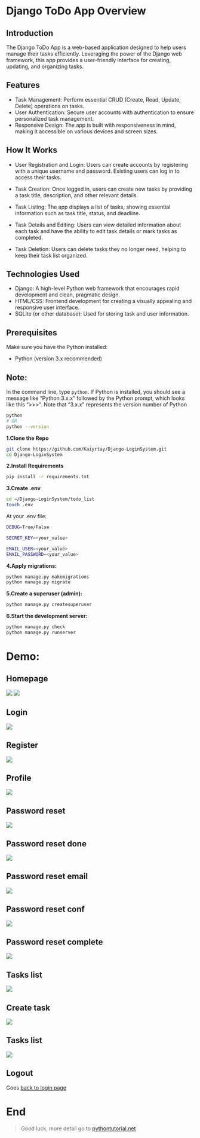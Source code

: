 # Django ToDo App Overview

## Introduction

The Django ToDo App is a web-based application designed to help users manage their tasks efficiently. Leveraging the power of the Django web framework, this app provides a user-friendly interface for creating, updating, and organizing tasks.

## Features

- Task Management: Perform essential CRUD (Create, Read, Update, Delete) operations on tasks.
- User Authentication: Secure user accounts with authentication to ensure personalized task management.
- Responsive Design: The app is built with responsiveness in mind, making it accessible on various devices and screen sizes.

## How It Works

- User Registration and Login: Users can create accounts by registering with a unique username and password. Existing users can log in to access their tasks.

- Task Creation: Once logged in, users can create new tasks by providing a task title, description, and other relevant details.

- Task Listing: The app displays a list of tasks, showing essential information such as task title, status, and deadline.

- Task Details and Editing: Users can view detailed information about each task and have the ability to edit task details or mark tasks as completed.

- Task Deletion: Users can delete tasks they no longer need, helping to keep their task list organized.

## Technologies Used

- Django: A high-level Python web framework that encourages rapid development and clean, pragmatic design.
- HTML/CSS: Frontend development for creating a visually appealing and responsive user interface.
- SQLite (or other database): Used for storing task and user information.

## Prerequisites

Make sure you have the Python installed:

- Python (version 3.x recommended)

## Note:

In the command line, type `python`. If Python is installed, you should see a message like “Python 3.x.x” followed by the Python prompt, which looks like this “>>>”. Note that “3.x.x” represents the version number of Python

```bash
python
# OR
python --version
```

**1.Clone the Repo**

```sh
git clone https://github.com/Kaiyrtay/Django-LoginSystem.git
cd Django-LoginSystem
```

**2.Install Requirements**

```sh
pip install -r requirements.txt
```

**3.Create .env**

```sh
cd ~/Django-LoginSystem/todo_list
touch .env
```

At your .env file:

```bash
DEBUG=True/False

SECRET_KEY=<your_value>

EMAIL_USER=<your_value>
EMAIL_PASSWORD=<your_value>
```

**4.Apply migrations:**

```bash
python manage.py makemigrations
python manage.py migrate
```

**5.Create a superuser (admin):**

```bash
python manage.py createsuperuser
```

**6.Start the development server:**

```bash
python manage.py check
python manage.py runserver
```

# Demo:

## Homepage

![](demo/home_page.png)
![](demo/auth_home_page.png)

## Login

![](demo/login.png)

## Register

![](demo/register.png)

## Profile

![](demo/profile.png)

## Password reset

![](demo/password_reset.png)

## Password reset done

![](demo/password_reset_done.png)

## Password reset email

![](demo/password_reset_email.jpg)

## Password reset conf

![](demo/password_reset_conf.png)

## Password reset complete

![](demo/password_reset_complete.png)

## Tasks list

![](demo/tasks.png)

## Create task

![](demo/create_task.png)

## Tasks list

![](demo/tasks_with_data.png)

## Logout

Goes [back to login page](#login)

# End

> Good luck, more detail go to [pythontutorial.net](https://www.pythontutorial.net/django-tutorial)
